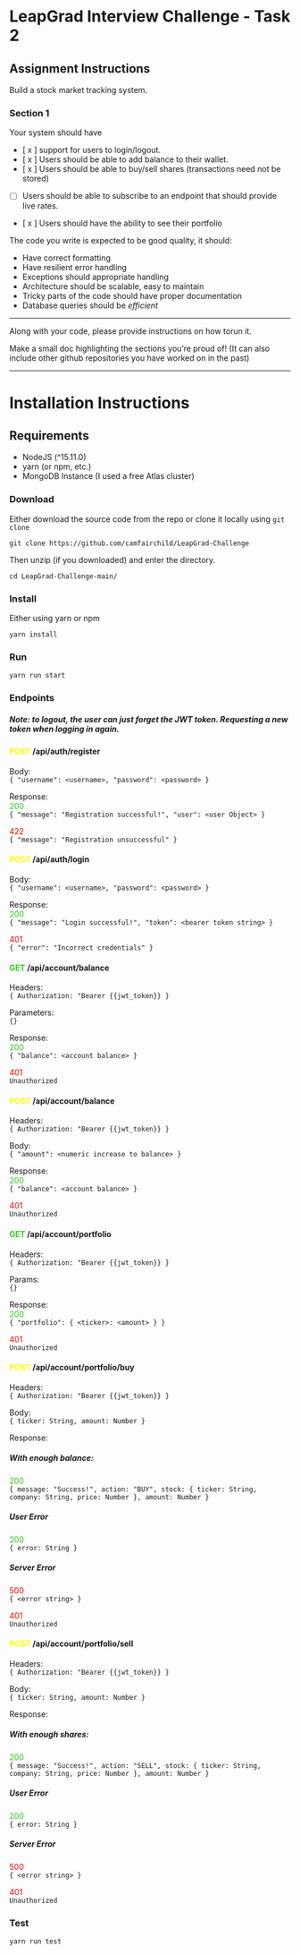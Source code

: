# LeapGrad Interview Challenge - Task 2
## Assignment Instructions
Build a stock market tracking system.
### Section 1
Your system should have
- [ x ] support for users to login/logout.
- [ x ] Users should be able to add balance to their wallet.
- [ x ] Users should be able to buy/sell shares (transactions need not be stored)
- [ ] Users should be able to subscribe to an endpoint that should provide live rates.
- [ x ] Users should have the ability to see their portfolio
    
The code you write is expected to be good quality, it should:
* Have correct formatting
* Have resilient error handling
* Exceptions should appropriate handling
* Architecture should be scalable, easy to maintain
* Tricky parts of the code should have proper documentation
* Database queries should be *efficient*

-----
Along with your code, please provide instructions on how torun it.

Make a small doc highlighting the sections you’re proud of! (It can also include other github repositories you have worked on in the past)

___
# Installation Instructions
## Requirements
- NodeJS (^15.11.0)
- yarn (or npm, etc.)
- MongoDB Instance (I used a free Atlas cluster)

### Download
Either download the source code from the repo or clone it locally using `git clone`

    git clone https://github.com/camfairchild/LeapGrad-Challenge

Then unzip (if you downloaded) and enter the directory.

    cd LeapGrad-Challenge-main/

### Install
Either using yarn or npm

    yarn install

### Run

    yarn run start

### Endpoints

##### Note: to logout, the user can just forget the JWT token. Requesting a new token when logging in again.

#### <span style="color:yellow">POST</span> /api/auth/register
Body:  
    ```
    {
        "username": <username>,
        "password": <password>
    }
    ```

Response:  
<span style="color:#30c821">200</span>  
    ```
    {
        "message": "Registration successful!",
        "user": <user Object>
    }
    ```

<span style="color:red">422</span>  
    ```
    {
        "message": "Registration unsuccessful"
    }
    ```

#### <span style="color:yellow">POST</span> /api/auth/login
Body:  
    ```
    {
        "username": <username>,
        "password": <password>
    }
    ```

Response:  
<span style="color:#30c821">200</span>  
    ```
    {
        "message": "Login successful!",
        "token": <bearer token string>
    }
    ```

<span style="color:red">401</span>  
    ```
    {
        "error": "Incorrect credentials"
    }
    ```

<!---
#### <span style="color:yellow">POST</span> /api/auth/logout
Headers:  
    ```
    {
        Authorization: "Bearer {{jwt_token}}
    }
    ```

Body:  
    ```
    {}
    ```

Response:  
<span style="color:#30c821">200</span>  
    ```
    {
        "message": "Logout successful!"
    }
    ```

<span style="color:red">401</span>  
    ```
    Unauthorized
    ```
--->

#### <span style="color:#30c821">GET</span> /api/account/balance
Headers:  
    ```
    {
        Authorization: "Bearer {{jwt_token}}
    }
    ```

Parameters:  
    ```
    {}
    ```

Response:  
<span style="color:#30c821">200</span>  
    ```
    {
        "balance": <account balance>
    }
    ```

<span style="color:red">401</span>  
    ```
    Unauthorized
    ```

#### <span style="color:yellow">POST</span> /api/account/balance
Headers:  
    ```
    {
        Authorization: "Bearer {{jwt_token}}
    }
    ```

Body:  
    ```
    {
        "amount": <numeric increase to balance>
    }
    ```

Response:  
<span style="color:#30c821">200</span>  
    ```
    {
        "balance": <account balance>
    }
    ```

<span style="color:red">401</span>  
    ```
    Unauthorized
    ```

#### <span style="color:#30c821">GET</span> /api/account/portfolio
Headers:  
    ```
    {
        Authorization: "Bearer {{jwt_token}}
    }
    ```

Params:  
    ```
    {}
    ```

Response:  
<span style="color:#30c821">200</span>  
    ```
    {
        "portfolio": {
            <ticker>: <amount>
        }
    }
    ```

<span style="color:red">401</span>  
    ```
    Unauthorized
    ```

#### <span style="color:yellow">POST</span> /api/account/portfolio/buy
Headers:  
    ```
    {
        Authorization: "Bearer {{jwt_token}}
    }
    ```

Body:  
    ```
    {
        ticker: String,
        amount: Number
    }
    ```

Response:  
##### With enough balance:
<span style="color:#30c821">200</span>  
    ```
    {
        message: "Success!",
        action: "BUY",
        stock: {
            ticker: String,
            company: String,
            price: Number
        },
        amount: Number
    }
    ```

##### User Error
<span style="color:#30c821">200</span>  
    ```
    {
        error: String
    }
    ```

##### Server Error
<span style="color:red">500</span>  
    ```
    {
        <error string>
    }
    ```

<span style="color:red">401</span>  
    ```
    Unauthorized
    ```

#### <span style="color:yellow">POST</span> /api/account/portfolio/sell
Headers:  
    ```
    {
        Authorization: "Bearer {{jwt_token}}
    }
    ```

Body:  
    ```
    {
        ticker: String,
        amount: Number
    }
    ```

Response:  
##### With enough shares:
<span style="color:#30c821">200</span>  
    ```
    {
        message: "Success!",
        action: "SELL",
        stock: {
            ticker: String,
            company: String,
            price: Number
        },
        amount: Number
    }
    ```

##### User Error
<span style="color:#30c821">200</span>  
    ```
    {
        error: String
    }
    ```

##### Server Error
<span style="color:red">500</span>  
    ```
    {
        <error string>
    }
    ```

<span style="color:red">401</span>  
    ```
    Unauthorized
    ```

### Test

    yarn run test
